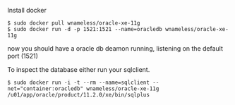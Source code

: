 Install docker

```
$ sudo docker pull wnameless/oracle-xe-11g
$ sudo docker run -d -p 1521:1521 --name=oracledb wnameless/oracle-xe-11g
```

now you should have a oracle db deamon running, listening on the default port (1521)

To inspect the database either run your sqlclient.
```
$ sudo docker run -i -t --rm --name=sqlclient --net="container:oracledb" wnameless/oracle-xe-11g /u01/app/oracle/product/11.2.0/xe/bin/sqlplus
```
